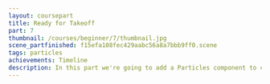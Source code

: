 ```yaml
---
layout: coursepart
title: Ready for Takeoff
part: 7
thumbnail: /courses/beginner/7/thumbnail.jpg
scene_partfinished: f15efa108fec429aabc56a8a7bbb9ff0.scene
tags: particles
achievements: Timeline
description: In this part we're going to add a Particles component to create the rocket flames for our Moon rocket.  
---
```

